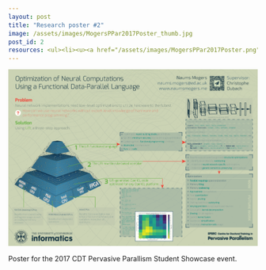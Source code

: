 ```yaml
---
layout: post
title: "Research poster #2"
image: /assets/images/MogersPPar2017Poster_thumb.jpg
post_id: 2
resources: <ul><li><u><a href="/assets/images/MogersPPar2017Poster.png">PNG poster (2.2 MB)</a></u></li></ul>
---
```

<a href="/assets/images/MogersPPar2017Poster.png"><img src="/assets/images/MogersPPar2017Poster_ld.png" alt="PPar 2017 poster"></a>
<p> 
Poster for the 2017 CDT Pervasive Parallism Student Showcase event.</p>